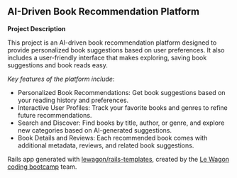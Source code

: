 ## AI-Driven Book Recommendation Platform

**Project Description**  

This project is an AI-driven book recommendation platform designed to provide personalized book suggestions based on user preferences.
It also includes a user-friendly interface that makes exploring, saving book suggestions and book reads easy.

*Key features of the platform include*:

- Personalized Book Recommendations: Get book suggestions based on your reading history and preferences.
- Interactive User Profiles: Track your favorite books and genres to refine future recommendations.
- Search and Discover: Find books by title, author, or genre, and explore new categories based on AI-generated suggestions.
- Book Details and Reviews: Each recommended book comes with additional metadata, reviews, and related book suggestions.






Rails app generated with [lewagon/rails-templates](https://github.com/lewagon/rails-templates), created by the [Le Wagon coding bootcamp](https://www.lewagon.com) team.
